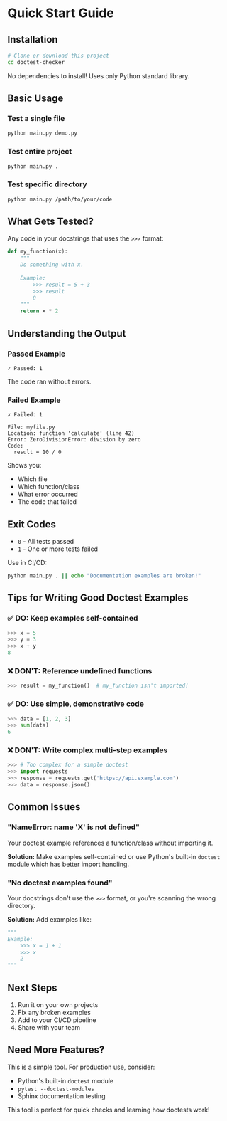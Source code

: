 # Quick Start Guide

## Installation
```bash
# Clone or download this project
cd doctest-checker
```

No dependencies to install! Uses only Python standard library.

## Basic Usage

### Test a single file
```bash
python main.py demo.py
```

### Test entire project
```bash
python main.py .
```

### Test specific directory
```bash
python main.py /path/to/your/code
```

## What Gets Tested?

Any code in your docstrings that uses the `>>>` format:

```python
def my_function(x):
    """
    Do something with x.
    
    Example:
        >>> result = 5 + 3
        >>> result
        8
    """
    return x * 2
```

## Understanding the Output

### Passed Example
```
✓ Passed: 1
```
The code ran without errors.

### Failed Example
```
✗ Failed: 1

File: myfile.py
Location: function 'calculate' (line 42)
Error: ZeroDivisionError: division by zero
Code:
  result = 10 / 0
```

Shows you:
- Which file
- Which function/class
- What error occurred
- The code that failed

## Exit Codes

- `0` - All tests passed
- `1` - One or more tests failed

Use in CI/CD:
```bash
python main.py . || echo "Documentation examples are broken!"
```

## Tips for Writing Good Doctest Examples

### ✅ DO: Keep examples self-contained
```python
>>> x = 5
>>> y = 3
>>> x + y
8
```

### ❌ DON'T: Reference undefined functions
```python
>>> result = my_function()  # my_function isn't imported!
```

### ✅ DO: Use simple, demonstrative code
```python
>>> data = [1, 2, 3]
>>> sum(data)
6
```

### ❌ DON'T: Write complex multi-step examples
```python
>>> # Too complex for a simple doctest
>>> import requests
>>> response = requests.get('https://api.example.com')
>>> data = response.json()
```

## Common Issues

### "NameError: name 'X' is not defined"
Your doctest example references a function/class without importing it.

**Solution:** Make examples self-contained or use Python's built-in `doctest` module which has better import handling.

### "No doctest examples found"
Your docstrings don't use the `>>>` format, or you're scanning the wrong directory.

**Solution:** Add examples like:
```python
"""
Example:
    >>> x = 1 + 1
    >>> x
    2
"""
```

## Next Steps

1. Run it on your own projects
2. Fix any broken examples
3. Add to your CI/CD pipeline
4. Share with your team

## Need More Features?

This is a simple tool. For production use, consider:
- Python's built-in `doctest` module
- `pytest --doctest-modules`
- Sphinx documentation testing

This tool is perfect for quick checks and learning how doctests work!
